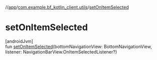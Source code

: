 //[app](../../index.md)/[com.example.bf_kotlin_client.utils](index.md)/[setOnItemSelected](set-on-item-selected.md)

# setOnItemSelected

[androidJvm]\
fun [setOnItemSelected](set-on-item-selected.md)(bottomNavigationView: BottomNavigationView, listener: NavigationBarView.OnItemSelectedListener?)
